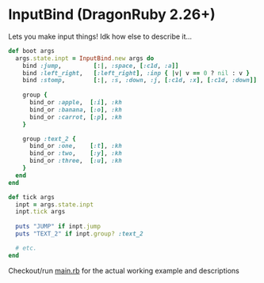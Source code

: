 # InputBind (DragonRuby 2.26+)
Lets you make input things! Idk how else to describe it...
```rb
def boot args
  args.state.inpt = InputBind.new args do
    bind :jump,         [:|, :space, [:c1d, :a]]
    bind :left_right,   [:left_right], :inp { |v| v == 0 ? nil : v }
    bind :stomp,        [:|, :s, :down, :j, [:c1d, :x], [:c1d, :down]]
    
    group {
      bind_or :apple,  [:i], :kh
      bind_or :banana, [:o], :kh
      bind_or :carrot, [:p], :kh
    }

    group :text_2 {
      bind_or :one,    [:t], :kh
      bind_or :two,    [:y], :kh
      bind_or :three,  [:u], :kh
    }
  end
end

def tick args
  inpt = args.state.inpt
  inpt.tick args
  
  puts "JUMP" if inpt.jump
  puts "TEXT_2" if inpt.group? :text_2

  # etc.
end
```
Checkout/run [main.rb](app/main.rb) for the actual working example and descriptions
